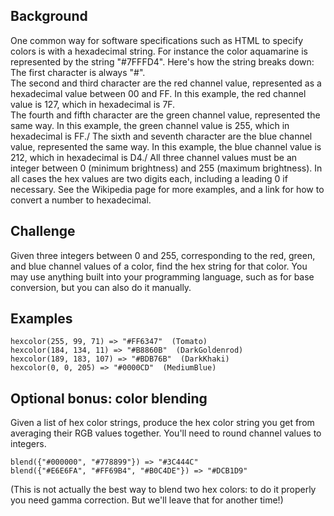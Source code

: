 ## Background
One common way for software specifications such as HTML to specify colors is with a hexadecimal string. For instance the color aquamarine is represented by the string "#7FFFD4". Here's how the string breaks down:\
The first character is always "#".\
The second and third character are the red channel value, represented as a hexadecimal value between 00 and FF. In this example, the red channel value is 127, which in hexadecimal is 7F.\
The fourth and fifth character are the green channel value, represented the same way. In this example, the green channel value is 255, which in hexadecimal is FF./
The sixth and seventh character are the blue channel value, represented the same way. In this example, the blue channel value is 212, which in hexadecimal is D4./
All three channel values must be an integer between 0 (minimum brightness) and 255 (maximum brightness). In all cases the hex values are two digits each, including a leading 0 if necessary. See the Wikipedia page for more examples, and a link for how to convert a number to hexadecimal.

## Challenge
Given three integers between 0 and 255, corresponding to the red, green, and blue channel values of a color, find the hex string for that color. You may use anything built into your programming language, such as for base conversion, but you can also do it manually.

## Examples

    hexcolor(255, 99, 71) => "#FF6347"  (Tomato) 
    hexcolor(184, 134, 11) => "#B8860B"  (DarkGoldenrod)
    hexcolor(189, 183, 107) => "#BDB76B"  (DarkKhaki)
    hexcolor(0, 0, 205) => "#0000CD"  (MediumBlue)
    
## Optional bonus: color blending
Given a list of hex color strings, produce the hex color string you get from averaging their RGB values together. You'll need to round channel values to integers.

    blend({"#000000", "#778899"}) => "#3C444C"
    blend({"#E6E6FA", "#FF69B4", "#B0C4DE"}) => "#DCB1D9"

(This is not actually the best way to blend two hex colors: to do it properly you need gamma correction. But we'll leave that for another time!)
